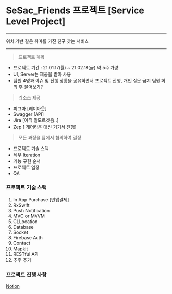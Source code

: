 # SeSac_Friends 프로젝트 [Service Level Project]

---

위치 기반 같은 취미를 가진 친구 찾는 서비스

---
> 프로젝트 계획

- 프로젝트 기간 : 21.01.17(월) ~ 21.02.18(금) 약 5주 가량
- UI, Server는 제공을 받아 사용
- 팀원 4명과 이슈 및 진행 상황을 공유하면서 프로젝트 진행, 개인 질문 금지 팀원 회의 후 물어보기?

> 리소스 제공
  - 피그마 [레이아웃]
  - Swagger [API]
  - Jira [아직 잘모르겟음..]
  - Zep [ 게더타운 대신 거기서 진행]

> 모든 과정을 팀에서 협의하여 결정
  - 프로젝트 기술 스택
  - 세부 Iteration
  - 기능 구현 순서
  - 프로젝트 일정
  - QA


### 프로젝트 기술 스택
1. In App Purchase [인앱결제]
2. RxSwift
3. Push Notification
4. MVC or MVVM
5. CLLocation
6. Database
7. Socket
8. Firebase Auth
9. Contact
10. Mapkit
11. RESTful API
12. 추후 추가



### 프로젝트 진행 사항

[Notion](https://fir-treatment-31c.notion.site/SeSac-Friends-Service-Level-Project-5a40d82f3d6a42188dcfb4832b332ab0)

